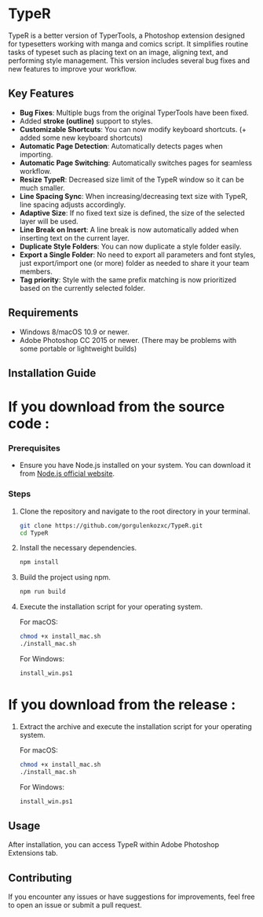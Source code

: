 # TypeR

TypeR is a better version of TyperTools, a Photoshop extension designed for typesetters working with manga and comics script. It simplifies routine tasks of typeset such as placing text on an image, aligning text, and performing style management. This version includes several bug fixes and new features to improve your workflow.

## Key Features

- **Bug Fixes**: Multiple bugs from the original TyperTools have been fixed.
- Added **stroke (outline)** support to styles.
- **Customizable Shortcuts**: You can now modify keyboard shortcuts. (+ added some new keyboard shortcuts)
- **Automatic Page Detection**: Automatically detects pages when importing.
- **Automatic Page Switching**: Automatically switches pages for seamless workflow.
- **Resize TypeR**: Decreased size limit of the TypeR window so it can be much smaller.
- **Line Spacing Sync**: When increasing/decreasing text size with TypeR, line spacing adjusts accordingly.
- **Adaptive Size**: If no fixed text size is defined, the size of the selected layer will be used.
- **Line Break on Insert**: A line break is now automatically added when inserting text on the current layer.
- **Duplicate Style Folders**: You can now duplicate a style folder easily.
- **Export a Single Folder**: No need to export all parameters and font styles, just export/import one (or more) folder as needed to share it your team members.
- **Tag priority**: Style with the same prefix matching is now prioritized based on the currently selected folder.

## Requirements

- Windows 8/macOS 10.9 or newer.
- Adobe Photoshop CC 2015 or newer.
  (There may be problems with some portable or lightweight builds)

## Installation Guide

# If you download from the source code :

### Prerequisites

- Ensure you have Node.js installed on your system. You can download it from [Node.js official website](https://nodejs.org/).

### Steps

1. Clone the repository and navigate to the root directory in your terminal.

   ```sh
   git clone https://github.com/gorgulenkozxc/TypeR.git
   cd TypeR
   ```

2. Install the necessary dependencies.

   ```sh
   npm install
   ```

3. Build the project using npm.

   ```sh
   npm run build
   ```

4. Execute the installation script for your operating system.

   For macOS:

   ```sh
   chmod +x install_mac.sh
   ./install_mac.sh
   ```

   For Windows:

   ```sh
   install_win.ps1
   ```

# If you download from the release :

1. Extract the archive and execute the installation script for your operating system.

   For macOS:

   ```sh
   chmod +x install_mac.sh
   ./install_mac.sh
   ```

   For Windows:

   ```sh
   install_win.ps1
   ```

## Usage

After installation, you can access TypeR within Adobe Photoshop Extensions tab.

## Contributing

If you encounter any issues or have suggestions for improvements, feel free to open an issue or submit a pull request.

